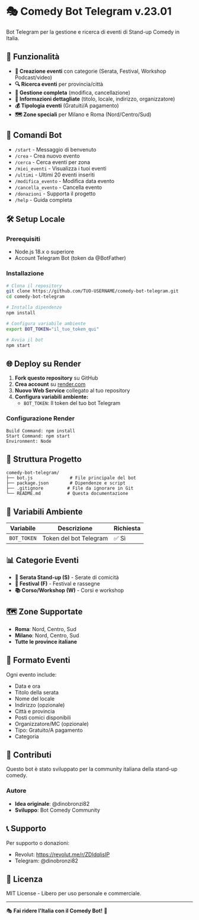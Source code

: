 # 🎭 Comedy Bot Telegram v.23.01

Bot Telegram per la gestione e ricerca di eventi di Stand-up Comedy in Italia.

## 🎯 Funzionalità

- **🎪 Creazione eventi** con categorie (Serata, Festival, Workshop Podcast/video)
- **🔍 Ricerca eventi** per provincia/città
- **📅 Gestione completa** (modifica, cancellazione)
- **🎤 Informazioni dettagliate** (titolo, locale, indirizzo, organizzatore)
- **💰 Tipologia eventi** (Gratuiti/A pagamento)
- **🗺️ Zone speciali** per Milano e Roma (Nord/Centro/Sud)

## 🚀 Comandi Bot

- `/start` - Messaggio di benvenuto
- `/crea` - Crea nuovo evento
- `/cerca` - Cerca eventi per zona
- `/miei_eventi` - Visualizza i tuoi eventi
- `/ultimi` - Ultimi 20 eventi inseriti
- `/modifica_evento` - Modifica data evento
- `/cancella_evento` - Cancella evento
- `/donazioni` - Supporta il progetto
- `/help` - Guida completa

## 🛠️ Setup Locale

### Prerequisiti
- Node.js 18.x o superiore
- Account Telegram Bot (token da @BotFather)

### Installazione
```bash
# Clona il repository
git clone https://github.com/TUO-USERNAME/comedy-bot-telegram.git
cd comedy-bot-telegram

# Installa dipendenze
npm install

# Configura variabile ambiente
export BOT_TOKEN="il_tuo_token_qui"

# Avvia il bot
npm start
```

## 🌐 Deploy su Render

1. **Fork questo repository** su GitHub
2. **Crea account** su [render.com](https://render.com)
3. **Nuovo Web Service** collegato al tuo repository
4. **Configura variabili ambiente:**
   - `BOT_TOKEN`: Il token del tuo bot Telegram

### Configurazione Render
```
Build Command: npm install
Start Command: npm start
Environment: Node
```

## 📁 Struttura Progetto

```
comedy-bot-telegram/
├── bot.js              # File principale del bot
├── package.json        # Dipendenze e script
├── .gitignore         # File da ignorare in Git
└── README.md          # Questa documentazione
```

## 🔧 Variabili Ambiente

| Variabile | Descrizione | Richiesta |
|-----------|-------------|-----------|
| `BOT_TOKEN` | Token del bot Telegram | ✅ Sì |

## 📊 Categorie Eventi

- **🎤 Serata Stand-up (S)** - Serate di comicità
- **🎪 Festival (F)** - Festival e rassegne
- **📚 Corso/Workshop (W)** - Corsi e workshop

## 🗺️ Zone Supportate

- **Roma**: Nord, Centro, Sud
- **Milano**: Nord, Centro, Sud
- **Tutte le province italiane**

## 📝 Formato Eventi

Ogni evento include:
- Data e ora
- Titolo della serata
- Nome del locale
- Indirizzo (opzionale)
- Città e provincia
- Posti comici disponibili
- Organizzatore/MC (opzionale)
- Tipo: Gratuito/A pagamento
- Categoria

## 🤝 Contributi

Questo bot è stato sviluppato per la community italiana della stand-up comedy.

### Autore
- **Idea originale**: @dinobronzi82
- **Sviluppo**: Bot Comedy Community

## 📞 Supporto

Per supporto o donazioni:
- Revolut: https://revolut.me/r/ZDIdqlisIP
- Telegram: @dinobronzi82

## 📜 Licenza

MIT License - Libero per uso personale e commerciale.

---

🎭 **Fai ridere l'Italia con il Comedy Bot!** 🎤

